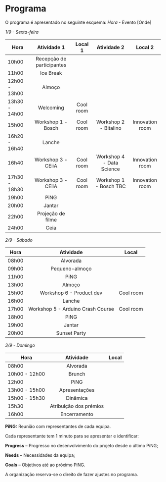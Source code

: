 # Programa

O programa é apresentado no seguinte esquema:
*Hora* - Evento [Onde]

*1/9 - Sexta-feira*

| Hora          | Atividade 1        | Local 1 | Atividade 2 | Local 2 | 
| --------------- |:---------------------:|:------------:|:----------:|:----------:|
| 10h00      | Recepção de participantes | | | |
| 11h00     | Ice Break      |  | | |
| 12h00 - 13h00 | Almoço      | | | | 
| 13h30 - 14h00 | Welcoming      | Cool room |||
| 15h00 | Workshop 1 - Bosch      | Cool room | Workshop 2 - Bitalino |  Innovation room |
| 16h20 - 16h40 | Lanche      |    | | | 
| 16h40 | Workshop 3 - CEiiA      | Cool room | Workshop 4 - Data Science | Innovation room |
| 17h30 - 18h30 | Workshop 3 - CEiiA      | Cool room | Workshop 1 - Bosch TBC |  Innovation room |
| 19h00 | PiNG      | | | | 
| 20h00 | Jantar      | | | | 
| 22h00 | Projeção de filme      | | | | 
| 24h00 | Ceia      |  | | | 


*2/9 - Sábado*

| Hora          | Atividade         | Local  | 
| --------------- |:---------------------:|:------------:|
| 08h00 | Alvorada       | | 
| 09h00 | Pequeno-almoço | | 
| 11h00 | PiNG           | | 
| 13h00 | Almoço         | | 
| 15h00 | Workshop 6 - Product dev        |   Cool room  | 
| 16h00 | Lanche         | | 
| 17h00 | Workshop 5 - Arduino Crash Course         |  Cool room  |
| 18h00 | PiNG           | | 
| 19h00 | Jantar         | | 
| 20h00 | Sunset Party   | | 

*3/9 - Domingo*

| Hora          | Atividade         | Local  | 
| --------------- |:---------------------:|:------------:|
| 08h00 | Alvorada       | | 
| 10h00 - 12h00 | Brunch | | 
| 12h00 | PiNG           | | 
| 13h00 - 15h00 | Apresentações         | | 
| 15h00 - 15h30 | Dinâmica         | | 
| 15h30 | Atribuição dos prémios           | | 
| 16h00 | Encerramento         | | 

**PiNG:** Reunião com representantes de cada equipa.

Cada representante tem 1 minuto para se apresentar e identificar:

**Progress** – Progresso no desenvolvimento do projeto desde o último PiNG;

**Needs** – Necessidades da equipa;

**Goals** – Objetivos até ao próximo PiNG.

A organização reserva-se o direito de fazer ajustes no programa.
